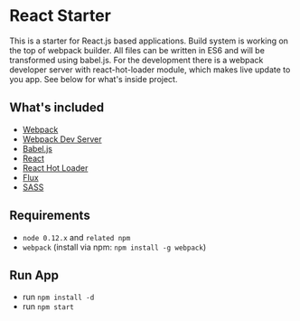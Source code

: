 # React Starter

This is a starter for React.js based applications. Build system is working on the top of webpack builder. All files can be written in ES6 and will be transformed using babel.js. For the development there is a webpack developer server with react-hot-loader module, which makes live update to you app. See below for what's inside project.

## What's included
* [Webpack](https://webpack.github.io/)
* [Webpack Dev Server](https://webpack.github.io/docs/webpack-dev-server.html)
* [Babel.js](https://babeljs.io/)
* [React](https://facebook.github.io/react/)
* [React Hot Loader](https://github.com/gaearon/react-hot-loader)
* [Flux](https://facebook.github.io/flux/)
* [SASS](http://sass-lang.com/)


## Requirements
* `node 0.12.x` and `related npm`
* `webpack` (install via npm: `npm install -g webpack`)

## Run App
* run `npm install -d`
* run `npm start`
